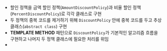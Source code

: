 - 할인 정책을 금액 할인 정책(`AmountDiscountPolicy`)과 비율 할인 정책(`PercentDiscountPolicy`)로 각각 클래스로 구현
- 두 정책의 중복 코드를 제거하기 위해 `DiscountPolicy` 안에 중복 코드를 두고 추상 클래스(`abstract class`) 구현
- **TEMPLATE METHOD** 패턴으로 `DiscountPolicy`가 기본적인 알고리즘 흐름을 구현하고 나머지 두 정책 클래스에 필요한 처리를 위임
- 